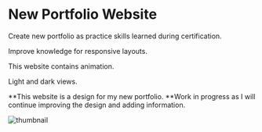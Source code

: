 # New Portfolio Website
 Create new portfolio as practice skills learned during certification.
 
 Improve knowledge for responsive layouts.
 
 This website contains animation. 
 
 Light and dark views.
 
 **This website is a design for my new portfolio.
 **Work in progress as I will continue improving the design and adding information.
 
![thumbnail](https://user-images.githubusercontent.com/22985604/168193152-bb63a77d-acad-4633-bd6d-b6921df58f14.png)
